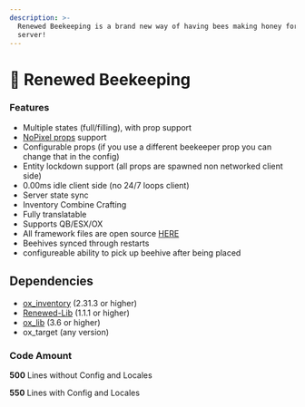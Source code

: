```yaml
---
description: >-
  Renewed Beekeeping is a brand new way of having bees making honey for your
  server!
---
```


# 🐝 Renewed Beekeeping

### Features

* Multiple states (full/filling), with prop support
* [NoPixel props](https://3dstore.nopixel.net/package/5622378) support&#x20;
* Configurable props (if you use a different beekeeper prop you can change that in the config)
* Entity lockdown support (all props are spawned non networked client side)
* 0.00ms idle client side (no 24/7 loops client)
* Server state sync
* Inventory Combine Crafting
* Fully translatable
* Supports QB/ESX/OX
* All framework files are open source [HERE](https://github.com/Renewed-Scripts/Renewed-Lib/tree/main/bridge)
* Beehives synced through restarts
* configureable ability to pick up beehive after being placed

## Dependencies

* [ox\_inventory](https://github.com/overextended/ox\_inventory) (2.31.3 or higher)
* [Renewed-Lib](https://github.com/Renewed-Scripts/Renewed-Lib) (1.1.1 or higher)
* [ox\_lib](https://github.com/overextended/ox\_lib) (3.6 or higher)&#x20;
* ox\_target (any version)

### Code Amount

**500** Lines without Config and Locales

**550** Lines with Config and Locales

